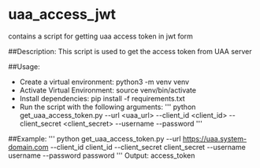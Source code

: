 # uaa_access_jwt
contains a script for getting uaa access token in jwt form

##Description: 
This script is used to get the access token from UAA server

##Usage: 
- Create a virtual environment: python3 -m venv venv
- Activate Virtual Environment: source venv/bin/activate
- Install dependencies: pip install -f requirements.txt
- Run the script with the following arguments:
'''
python get_uaa_access_token.py --url <uaa_url> --client_id <client_id> --client_secret <client_secret> --username <username> --password <password>
'''

##Example: 
'''
python get_uaa_access_token.py --url https://uaa.system-domain.com --client_id client_id --client_secret client_secret --username username --password password
'''
Output: access_token
